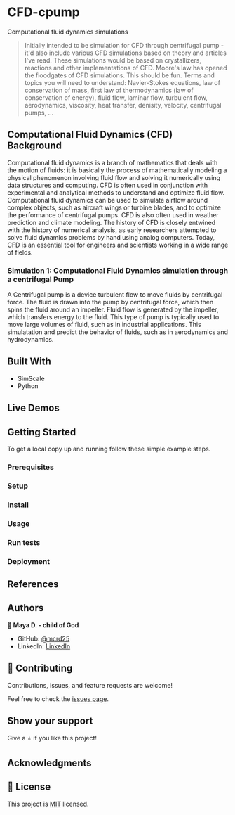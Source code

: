 # CFD-cpump
Computational fluid dynamics simulations
> Initially intended to be simulation for CFD through centrifugal pump - it'd also include various CFD simulations based on theory and articles I've read. These simulations would be based on crystallizers, reactions and other implementations of CFD. Moore's law has opened the floodgates of CFD simulations. This should be fun.
Terms and topics you will need to understand: Navier-Stokes equations, law of conservation of mass, first law of thermodynamics (law of conservation of energy), fluid flow, laminar flow, turbulent flow, aerodynamics, viscosity, heat transfer, denisity, velocity, centrifugal pumps, ...

## Computational Fluid Dynamics (CFD) Background
Computational fluid dynamics is a branch of mathematics that deals with the motion of fluids: it is basically the process of mathematically modeling a physical phenomenon involving fluid flow and solving it numerically using data structures and computing. CFD is often used in conjunction with experimental and analytical methods to understand and optimize fluid flow.
Computational fluid dynamics can be used to simulate airflow around complex objects, such as aircraft wings or turbine blades, and to optimize the performance of centrifugal pumps. CFD is also often used in weather prediction and climate modeling. The history of CFD is closely entwined with the history of numerical analysis, as early researchers attempted to solve fluid dynamics problems by hand using analog computers. Today, CFD is an essential tool for engineers and scientists working in a wide range of fields.

### Simulation 1: Computational Fluid Dynamics simulation through a centrifugal Pump 
A Centrifugal pump is a device turbulent flow to move fluids by centrifugal force.
The fluid is drawn into the pump by centrifugal force, which then spins the fluid around an impeller. Fluid flow is generated by the impeller, which transfers energy to the fluid. This type of pump is typically used to move large volumes of fluid, such as in industrial applications. 
This simulatation and predict the behavior of fluids, such as in aerodynamics and hydrodynamics. 


## Built With

- SimScale
- Python

## Live Demos




## Getting Started
To get a local copy up and running follow these simple example steps.

### Prerequisites

### Setup

### Install

### Usage

### Run tests

### Deployment


## References


## Authors

👤 **Maya D. - child of God**

- GitHub: [@mcrd25](https://github.com/mcrd25)
- LinkedIn: [LinkedIn](https://linkedin.com/in/mayadouglas)

## 🤝 Contributing

Contributions, issues, and feature requests are welcome!

Feel free to check the [issues page](../../issues/).

## Show your support

Give a ⭐️ if you like this project!

## Acknowledgments



## 📝 License

This project is [MIT](./LICENSE) licensed.
